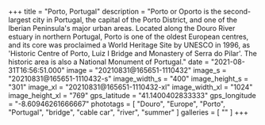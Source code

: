 +++
title = "Porto, Portugal"
description = "Porto or Oporto is the second-largest city in Portugal, the capital of the Porto District, and one of the Iberian Peninsula's major urban areas. Located along the Douro River estuary in northern Portugal, Porto is one of the oldest European centres, and its core was proclaimed a World Heritage Site by UNESCO in 1996, as 'Historic Centre of Porto, Luiz I Bridge and Monastery of Serra do Pilar'. The historic area is also a National Monument of Portugal."
date = "2021-08-31T16:56:51.000"
image = "20210831@165651-1110432"
image_s = "20210831@165651-1110432-s"
image_width_s = "400"
image_height_s = "301"
image_xl = "20210831@165651-1110432-xl"
image_width_xl = "1024"
image_height_xl = "769"
gps_latitude = "41.1400402833333"
gps_longitude = "-8.60946261666667"
phototags = [ "Douro", "Europe", "Porto", "Portugal", "bridge", "cable car", "river", "summer" ]
galleries = [ "" ]
+++
